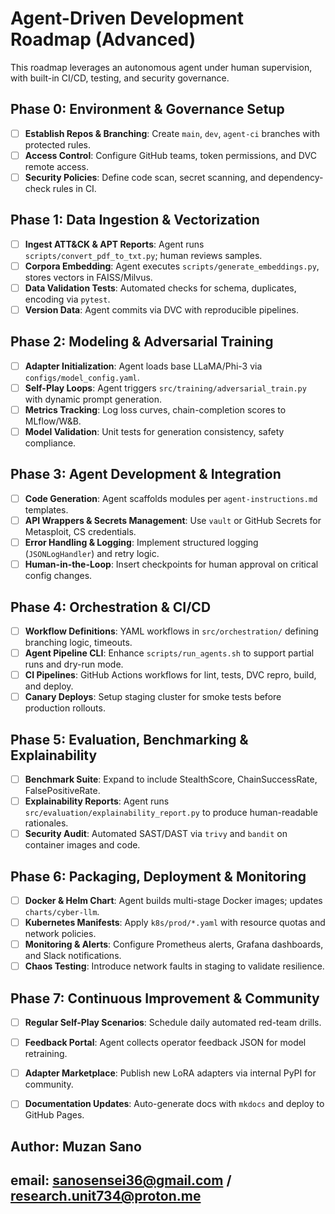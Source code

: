 # Agent-Driven Development Roadmap (Advanced)

This roadmap leverages an autonomous agent under human supervision, with built-in CI/CD, testing, and security governance.

## Phase 0: Environment & Governance Setup
- [ ] **Establish Repos & Branching**: Create `main`, `dev`, `agent-ci` branches with protected rules.
- [ ] **Access Control**: Configure GitHub teams, token permissions, and DVC remote access.
- [ ] **Security Policies**: Define code scan, secret scanning, and dependency-check rules in CI.

## Phase 1: Data Ingestion & Vectorization
- [ ] **Ingest ATT&CK & APT Reports**: Agent runs `scripts/convert_pdf_to_txt.py`; human reviews samples.
- [ ] **Corpora Embedding**: Agent executes `scripts/generate_embeddings.py`, stores vectors in FAISS/Milvus.
- [ ] **Data Validation Tests**: Automated checks for schema, duplicates, encoding via `pytest`.
- [ ] **Version Data**: Agent commits via DVC with reproducible pipelines.

## Phase 2: Modeling & Adversarial Training
- [ ] **Adapter Initialization**: Agent loads base LLaMA/Phi-3 via `configs/model_config.yaml`.
- [ ] **Self-Play Loops**: Agent triggers `src/training/adversarial_train.py` with dynamic prompt generation.
- [ ] **Metrics Tracking**: Log loss curves, chain-completion scores to MLflow/W&B.
- [ ] **Model Validation**: Unit tests for generation consistency, safety compliance.

## Phase 3: Agent Development & Integration
- [ ] **Code Generation**: Agent scaffolds modules per `agent-instructions.md` templates.
- [ ] **API Wrappers & Secrets Management**: Use `vault` or GitHub Secrets for Metasploit, CS credentials.
- [ ] **Error Handling & Logging**: Implement structured logging (`JSONLogHandler`) and retry logic.
- [ ] **Human-in-the-Loop**: Insert checkpoints for human approval on critical config changes.

## Phase 4: Orchestration & CI/CD
- [ ] **Workflow Definitions**: YAML workflows in `src/orchestration/` defining branching logic, timeouts.
- [ ] **Agent Pipeline CLI**: Enhance `scripts/run_agents.sh` to support partial runs and dry-run mode.
- [ ] **CI Pipelines**: GitHub Actions workflows for lint, tests, DVC repro, build, and deploy.
- [ ] **Canary Deploys**: Setup staging cluster for smoke tests before production rollouts.

## Phase 5: Evaluation, Benchmarking & Explainability
- [ ] **Benchmark Suite**: Expand to include StealthScore, ChainSuccessRate, FalsePositiveRate.
- [ ] **Explainability Reports**: Agent runs `src/evaluation/explainability_report.py` to produce human-readable rationales.
- [ ] **Security Audit**: Automated SAST/DAST via `trivy` and `bandit` on container images and code.

## Phase 6: Packaging, Deployment & Monitoring
- [ ] **Docker & Helm Chart**: Agent builds multi-stage Docker images; updates `charts/cyber-llm`.
- [ ] **Kubernetes Manifests**: Apply `k8s/prod/*.yaml` with resource quotas and network policies.
- [ ] **Monitoring & Alerts**: Configure Prometheus alerts, Grafana dashboards, and Slack notifications.
- [ ] **Chaos Testing**: Introduce network faults in staging to validate resilience.

## Phase 7: Continuous Improvement & Community
- [ ] **Regular Self-Play Scenarios**: Schedule daily automated red-team drills.
- [ ] **Feedback Portal**: Agent collects operator feedback JSON for model retraining.
- [ ] **Adapter Marketplace**: Publish new LoRA adapters via internal PyPI for community.
- [ ] **Documentation Updates**: Auto-generate docs with `mkdocs` and deploy to GitHub Pages.




## Author: Muzan Sano 
## email: sanosensei36@gmail.com / research.unit734@proton.me